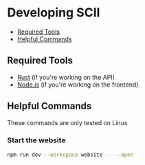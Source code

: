 # Developing SCII

- [Required Tools](#required-tools)
- [Helpful Commands](#helpful-commands)

## Required Tools

- [Rust](https://www.rust-lang.org/tools/install) (if you're working on the API)
- [Node.js](https://nodejs.org/en/download/) (if you're working on the frontend)

## Helpful Commands

These commands are only tested on Linux

### Start the website

```sh
npm run dev --workspace website -- --open
```